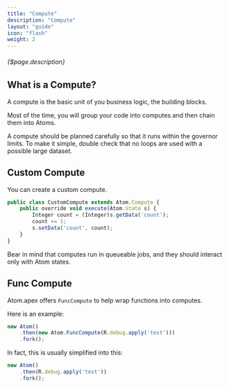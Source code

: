 ```yaml
---
title: "Compute"
description: "Compute"
layout: "guide"
icon: "flash"
weight: 2
---
```


###### {$page.description}

<article id="1">

## What is a Compute?

A compute is the basic unit of you business logic, the building blocks.

Most of the time, you will group your code into computes and then chain them into Atoms.

A compute should be planned carefully so that it runs within the governor limits. To make it
simple, double check that no loops are used with a possible large dataset.

</article>

<article id="2">

## Custom Compute

You can create a custom compute.

```javascript
public class CustomCompute extends Atom.Compute {
    public override void execute(Atom.State s) {
        Integer count = (Integer)s.getData('count');
        count += 1;
        s.setData('count', count);
    }
}
```

Bear in mind that computes run in queueable jobs, and they should interact only with Atom states.

</article>

<article id="3">

## Func Compute

Atom.apex offers `FuncCompute` to help wrap functions into computes.

Here is an example:

```javascript
new Atom()
    .then(new Atom.FuncCompute(R.debug.apply('test')))
    .fork();
```

In fact, this is usually simplified into this:

```javascript
new Atom()
    .then(R.debug.apply('test'))
    .fork();
```

</article>
